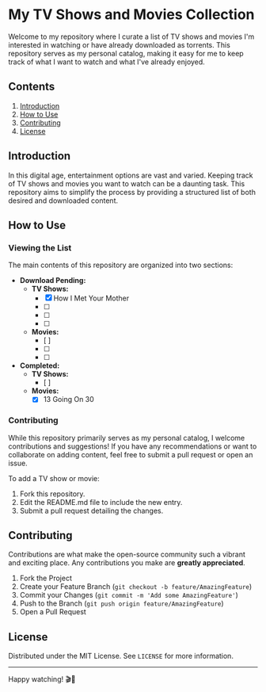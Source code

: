 # My TV Shows and Movies Collection

Welcome to my repository where I curate a list of TV shows and movies I'm interested in watching or have already downloaded as torrents. This repository serves as my personal catalog, making it easy for me to keep track of what I want to watch and what I've already enjoyed.

## Contents

1. [Introduction](#introduction)
2. [How to Use](#how-to-use)
3. [Contributing](#contributing)
4. [License](#license)

## Introduction

In this digital age, entertainment options are vast and varied. Keeping track of TV shows and movies you want to watch can be a daunting task. This repository aims to simplify the process by providing a structured list of both desired and downloaded content.

## How to Use

### Viewing the List

The main contents of this repository are organized into two sections:

- **Download Pending:**
  - **TV Shows:**
    - [x] How I Met Your Mother
    - [ ] 
    - [ ] 
    - [ ] 
  - **Movies:**
    - [ ] 
    - [ ] 
    - [ ] 

- **Completed:**
  - **TV Shows:**
    - [ ] 
  - **Movies:**
    - [x] 13 Going On 30

### Contributing

While this repository primarily serves as my personal catalog, I welcome contributions and suggestions! If you have any recommendations or want to collaborate on adding content, feel free to submit a pull request or open an issue.

To add a TV show or movie:
1. Fork this repository.
2. Edit the README.md file to include the new entry.
3. Submit a pull request detailing the changes.

## Contributing

Contributions are what make the open-source community such a vibrant and exciting place. Any contributions you make are **greatly appreciated**.

1. Fork the Project
2. Create your Feature Branch (`git checkout -b feature/AmazingFeature`)
3. Commit your Changes (`git commit -m 'Add some AmazingFeature'`)
4. Push to the Branch (`git push origin feature/AmazingFeature`)
5. Open a Pull Request

## License

Distributed under the MIT License. See `LICENSE` for more information.

---

Happy watching! 🎬🍿
